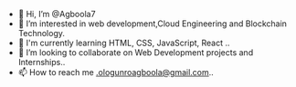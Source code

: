 - 👋 Hi, I’m @Agboola7
- 👀 I’m interested in web development,Cloud Engineering and Blockchain Technology. 
- 🌱 I'm currently learning HTML, CSS, JavaScript, React ..
- 💞️ I’m looking to collaborate on Web Development projects and Internships..
- 📫 How to reach me .ologunroagboola@gmail.com..

<!---
Agboola7/Agboola7 is a ✨ special ✨ repository because its `README.md` (this file) appears on your GitHub profile.
You can click the Preview link to take a look at your changes.
--->
